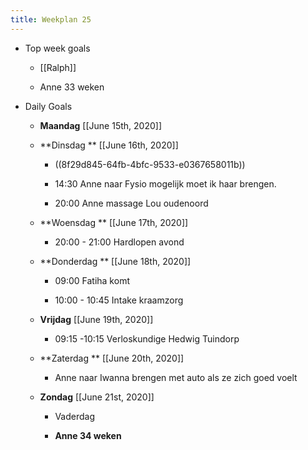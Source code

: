 ```yaml
---
title: Weekplan 25
---
```


- Top week goals
	 - [[Ralph]]

	 - Anne 33 weken

- Daily Goals
	 - **Maandag** [[June 15th, 2020]]

	 - **Dinsdag ** [[June 16th, 2020]]
		 - ((8f29d845-64fb-4bfc-9533-e0367658011b))

		 - 14:30 Anne naar Fysio mogelijk moet ik haar brengen.

		 - 20:00 Anne massage Lou oudenoord

	 - **Woensdag ** [[June 17th, 2020]]
		 - 20:00 - 21:00 Hardlopen avond

	 - **Donderdag **  [[June 18th, 2020]]
		 - 09:00 Fatiha komt

		 - 10:00 - 10:45 Intake kraamzorg

	 - **Vrijdag** [[June 19th, 2020]]
		 - 09:15 -10:15 Verloskundige Hedwig Tuindorp

	 - **Zaterdag ** [[June 20th, 2020]]
		 - Anne naar Iwanna brengen met auto als ze zich goed voelt

	 - **Zondag** [[June 21st, 2020]]
		 - Vaderdag

		 - **Anne 34 weken**
